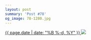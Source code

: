 ```yaml
---
layout: post
summary: 'Post #78'
og_image: 78-1280.jpg
---
```


<p>
 <time>
  <a href="/78">
   {{ page.date | date: "%B %-d, %Y" }}
  </a>
 </time>
 <a href="/78">
  <img sizes="(min-width: 700px) 50vw, calc(100vw - 2rem)" src="{{ site.assets_url }}/78-640.jpg" srcset="{{ site.assets_url }}/78-1280.jpg 1280w, {{ site.assets_url }}/78-960.jpg 960w, {{ site.assets_url }}/78-640.jpg 640w, {{ site.assets_url }}/78-320.jpg 320w"/>
 </a>
</p>
